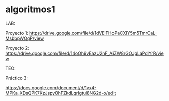 # algoritmos1
LAB:

Proyecto 1: https://drive.google.com/file/d/1dVElFHoPaCXIY5m5TmrCaL-MsbbpWQqP/view

Proyecto 2: https://drive.google.com/file/d/14oOh9vEazU2nF_AiZW8rGOJgLaPdlYrR/view

TEO:

Práctico 3:

https://docs.google.com/document/d/1vx4-MPKa_XDsQPK7KzJspy0hFZkdLqrIgtul8NG2d-o/edit